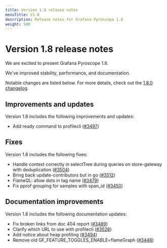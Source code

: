 ```yaml
---
title: Version 1.8 release notes
menuTitle: V1.8
description: Release notes for Grafana Pyroscope 1.8
weight: 500
---
```


# Version 1.8 release notes

We are excited to present Grafana Pyroscope 1.8.

We've improved stability, performance, and documentation.

Notable changes are listed below. For more details, check out the [1.8.0 changelog](https://github.com/grafana/pyroscope/compare/v1.7.0...v1.8.0).

## Improvements and updates

Version 1.8 includes the following improvements and updates:

* Add ready command to profilecli ([#3497](https://github.com/grafana/pyroscope/pull/3497))

## Fixes

Version 1.8 includes the following fixes:

* Handle context correctly in selectTree during queries on store-gateway with deduplication ([#3504](https://github.com/grafana/pyroscope/pull/3504))
* Bring back update-contributors but in go ([#3512](https://github.com/grafana/pyroscope/pull/3512))
* FlameQL: allow dots in tag name ([#3479](https://github.com/grafana/pyroscope/pull/3479))
* Fix pprof grouping for samples with span_id ([#3450](https://github.com/grafana/pyroscope/pull/3450))

## Documentation improvements

Version 1.8 includes the following documentation updates:

* Fix broken links from doc 404 report ([#3489](https://github.com/grafana/pyroscope/pull/3489))
* Clarify which URL to use with profilecli ([#3526](https://github.com/grafana/pyroscope/pull/3526))
* Add notice about heap profiling ([#3494](https://github.com/grafana/pyroscope/pull/3494))
* Remove old GF_FEATURE_TOGGLES_ENABLE=flameGraph ([#3446](https://github.com/grafana/pyroscope/pull/3446))